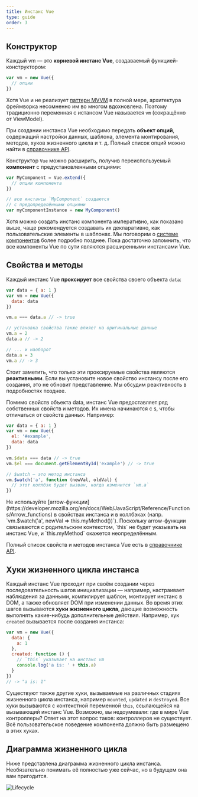 ```yaml
---
title: Инстанс Vue
type: guide
order: 3
---
```


## Конструктор

Каждый vm — это **корневой инстанс Vue**, создаваемый функцией-конструктором:

``` js
var vm = new Vue({
  // опции
})
```

Хотя Vue и не реализует [паттерн MVVM](https://en.wikipedia.org/wiki/Model_View_ViewModel) в полной мере, архитектура фреймворка несомненно им во многом вдохновлена. Поэтому традиционно переменная с истансом Vue называется `vm` (сокращённо от ViewModel).

При создании инстанса Vue необходимо передать **объект опций**, содержащий настройки данных, шаблона, элемента монтирования, методов, хуков жизненного цикла и т. д. Полный список опций можно найти в [справочнике API](../api).

Конструктор `Vue` можно расширить, получив переиспользуемый **компонент** с предустановленными опциями:

``` js
var MyComponent = Vue.extend({
  // опции компонента
})

// все инстансы `MyComponent` создаются
// с предопределёнными опциями
var myComponentInstance = new MyComponent()
```

Хотя можно создать инстанс компонента императивно, как показано выше, чаще рекомендуется создавать их декларативно, как пользовательские элементы в шаблонах. Мы поговорим о [системе компонентов](components.html) более подробно позднее. Пока достаточно запомнить, что все компоненты Vue по сути являются расширенными инстансами Vue.

## Свойства и методы

Каждый инстанс Vue **проксирует** все свойства своего объекта `data`:

``` js
var data = { a: 1 }
var vm = new Vue({
  data: data
})

vm.a === data.a // -> true

// установка свойства также влияет на оригинальные данные
vm.a = 2
data.a // -> 2

// ... и наоборот
data.a = 3
vm.a // -> 3
```

Стоит заметить, что только эти проксируемые свойства являются **реактивными**. Если вы установите новое свойство инстансу после его создания, это не обновит представление. Мы обсудим реактивность в подробностях позднее.

Помимо свойств объекта data, инстанс Vue предоставляет ряд собственных свойств и методов. Их имена начинаются с `$`, чтобы отличаться от свойств данных. Например:

``` js
var data = { a: 1 }
var vm = new Vue({
  el: '#example',
  data: data
})

vm.$data === data // -> true
vm.$el === document.getElementById('example') // -> true

// $watch — это метод инстанса
vm.$watch('a', function (newVal, oldVal) {
  // этот коллбэк будет вызван, когда изменится `vm.a`
})
```

<p class="tip">Не используйте [arrow-функции](https://developer.mozilla.org/en/docs/Web/JavaScript/Reference/Functions/Arrow_functions) в свойствах инстанса и в коллбэках (напр. `vm.$watch('a', newVal => this.myMethod())`). Поскольку arrow-функции связываются с родительским контекстом, `this` не будет указывать на инстанс Vue, и `this.myMethod` окажется неопределённым.</p>

Полный список свойств и методов инстанса Vue есть в [справочнике API](../api).

## Хуки жизненного цикла инстанса

Каждый инстанс Vue проходит при своём создании через последовательность шагов инициализации — например, настраивает наблюдения за данными, компилирует шаблон, монтирует инстанс в DOM, а также обновляет DOM при изменении данных. Во время этих шагов вызываются **хуки жизненного цикла**, дающие возможность выполнять какие-нибудь дополнительные действия. Например, хук `created` вызывается после создания инстанса:

``` js
var vm = new Vue({
  data: {
    a: 1
  },
  created: function () {
    // `this` указывает на инстанс vm
    console.log('a is: ' + this.a)
  }
})
// -> "a is: 1"
```

Существуют также другие хуки, вызываемые на различных стадиях жизненного цикла инстанса, например `mounted`, `updated` и `destroyed`. Все хуки вызываются с контекстной переменной `this`, ссылающейся на вызывающий инстанс Vue. Возможно, вы недоумевали: где в мире Vue контроллеры? Ответ на этот вопрос таков: контроллеров не существует. Всё пользовательское поведение компонента должно быть размещено в этих хуках.

## Диаграмма жизненного цикла

Ниже представлена диаграмма жизненного цикла инстанса. Необязательно понимать её полностью уже сейчас, но в будущем она вам пригодится.

![Lifecycle](/images/lifecycle.png)
